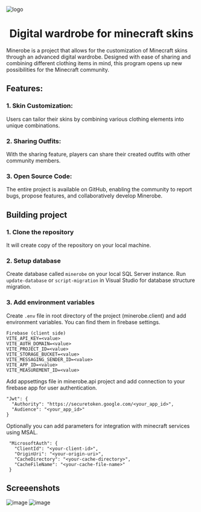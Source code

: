  ![logo](https://github.com/oleklukasiewicz/minerobe/assets/69370471/f9277a21-f817-47bd-b242-0770ed38f14a)

<h1 align="center">Digital wardrobe for minecraft skins</h1>

Minerobe is a project that allows for the customization of Minecraft skins through an advanced digital wardrobe. Designed with ease of sharing and combining different clothing items in mind, this program opens up new possibilities for the Minecraft community.

## Features:

### 1. Skin Customization: 
Users can tailor their skins by combining various clothing elements into unique combinations.

### 2. Sharing Outfits: 
With the sharing feature, players can share their created outfits with other community members.

### 3. Open Source Code: 
The entire project is available on GitHub, enabling the community to report bugs, propose features, and collaboratively develop Minerobe.

## Building project

### 1. Clone the repository
It will create copy of the repository on your local machine.

### 2. Setup database  
Create database called `minerobe` on your local SQL Server instance.
Run `update-database` or `script-migration` in Visual Studio for database structure migration.

### 3. Add environment variables
Create `.env` file in root directory of the project (minerobe.client) and add environment variables. You can find them in firebase settings.
```
Firebase (client side)
VITE_API_KEY=<value>
VITE_AUTH_DOMAIN=<value>
VITE_PROJECT_ID=<value>
VITE_STORAGE_BUCKET=<value>
VITE_MESSAGING_SENDER_ID=<value>
VITE_APP_ID=<value>
VITE_MEASUREMENT_ID=<value>
```
Add appsettings file in minerobe.api project and add connection to your firebase app for user authentication.
```
"Jwt": {
  "Authority": "https://securetoken.google.com/<your_app_id>",
  "Audience": "<your_app_id>"
}
```

Optionally you can add parameters for integration with minecraft services using MSAL.
```
 "MicrosoftAuth": {
   "ClientId": "<your-client-id>",
   "OriginUri": "<your-origin-uri>",
   "CacheDirectory": "<your-cache-directory>",
   "CacheFileName": "<your-cache-file-name>"
 }
```

## Screeenshots

![image](https://github.com/oleklukasiewicz/minerobe/assets/69370471/732eea4e-ada1-49b4-a5b1-182452f6d801)
![image](https://github.com/oleklukasiewicz/minerobe/assets/69370471/380e42e3-a743-45be-b4ff-f07bf3d7cc81)






<!--# icons 
https://iconduck.com/search?query=vectorSetIds:140
](url)--!>
